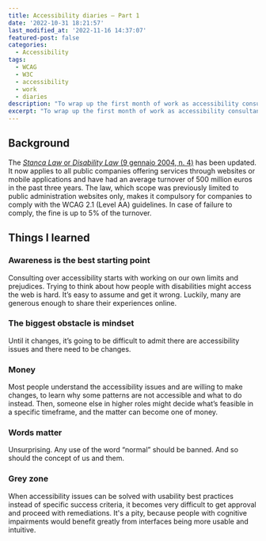 ```yaml
---
title: Accessibility diaries – Part 1
date: '2022-10-31 18:21:57'
last_modified_at: '2022-11-16 14:37:07'
featured-post: false
categories:
  - Accessibility
tags:
  - WCAG
  - W3C
  - accessibility
  - work
  - diaries
description: "To wrap up the first month of work as accessibility consultant for one of Italy's major banks, I share a few things I learned."
excerpt: "To wrap up the first month of work as accessibility consultant for one of Italy's major banks, I share a few things I learned."
---
```

## Background
The [_Stanca Law_ or _Disability Law_ (9 gennaio 2004, n. 4)](https://www.agid.gov.it/it/design-servizi/accessibilita "read the law text: beware, it's in Italian") has been updated. It now applies to all public companies offering services through websites or mobile applications and have had an average turnover of 500 million euros in the past three years. The law, which scope was previously limited to public administration websites only, makes it compulsory for companies to comply with the WCAG 2.1 (Level AA) guidelines. In case of failure to comply, the fine is up to 5% of the turnover.

## Things I learned

### Awareness is the best starting point

Consulting over accessibility starts with working on our own limits and prejudices. Trying to think about how people with disabilities might access the web is hard. It’s easy to assume and get it wrong. Luckily, many are generous enough to share their experiences online.

### The biggest obstacle is mindset

Until it changes, it’s going to be difficult to admit there are accessibility issues and there need to be changes.

### Money

Most people understand the accessibility issues and are willing to make changes, to learn why some patterns are not accessible and what to do instead. Then, someone else in higher roles might decide what’s feasible in a specific timeframe, and the matter can become one of money.

### Words matter

Unsurprising. Any use of the word “normal” should be banned. And so should the concept of us and them.

### Grey zone

When accessibility issues can be solved with usability best practices instead of specific success criteria, it becomes very difficult to get approval and proceed with remediations. It's a pity, because people with cognitive impairments would benefit greatly from interfaces being more usable and intuitive. 